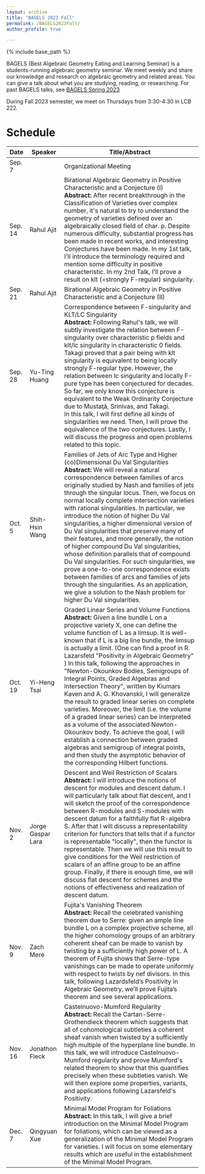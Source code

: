 ```yaml
---
layout: archive
title: "BAGELS 2023 Fall"
permalink: /BAGELS2023Fall/
author_profile: true

---
```


{% include base_path %}


BAGELS (Best Algebraic Geometry Eating and Learning Seminar) is a students-running algebraic geometry seminar. We meet weekly and share our knowledge and research on algebraic geometry and related areas. You can give a talk about what you are studying, reading, or researching. For past BAGELS talks, see [BAGELS Spring 2023](https://www.math.utah.edu/~slee/Bagels.html)

During Fall 2023 semester, we meet on Thursdays from 3:30-4:30 in LCB 222.

Schedule
======

| Date    | Speaker          | Title/Abstract                                             |
|---------|------------------|--------------------------------------------------------------------------------|
| Sep. 7  |                  | Organizational Meeting                                                         |
| Sep. 14 | Rahul Ajit       | Birational Algebraic Geometry in Positive Characteristic and a Conjecture (I)<br> **Abstract:** After recent breakthrough in the Classification of Varieties over complex number, it's natural to try to understand the geometry of varieties defined over an algebraically closed field of char. p. Despite numerous difficulty, substantial progress has been made in recent works, and interesting Conjectures have been made. In my 1st talk, I'll introduce the terminology required and mention some difficulty in positive characteristic. In my 2nd Talk, I'll prove a result on klt (=strongly F-regular) singularity.|
| Sep. 21 | Rahul Ajit       | Birational Algebraic Geometry in Positive Characteristic and a Conjecture (II) |
| Sep. 28 | Yu-Ting Huang    | Correspondence between F-singularity and KLT/LC Singularity <br> **Abstract:** Following Rahul's talk, we will subtly investigate the relation between F-singularity over characteristic p fields and klt/lc singularity in characteristic 0 fields. Takagi proved that a pair being with klt singularity is equivalent to being locally strongly F-regular type. However, the relation between lc singularity and locally F-pure type has been conjectured for decades. So far, we only know this conjecture is equivalent to the Weak Ordinarity Conjecture due to Mustaţă, Srinivas, and Takagi.<br> In this talk, I will first define all kinds of singularities we need. Then, I will prove the equivalence of the two conjectures. Lastly, I will discuss the progress and open problems related to this topic.                                                                               |
| Oct. 5  | Shih-Hsin Wang   | Families of Jets of Arc Type and Higher (co)Dimensional Du Val Singularities <br> **Abstract:** We will reveal a natural correspondence between families of arcs originally studied by Nash and families of jets through the singular locus. Then, we focus on normal locally complete intersection varieties with rational singularities. In particular, we introduce the notion of higher Du Val singularities, a higher dimensional version of Du Val singularities that preserve many of their features, and more generally, the notion of higher compound Du Val singularities, whose definition parallels that of compound Du Val singularities. For such singularities, we prove a one-to-one correspondence exists between families of arcs and families of jets through the singularities. As an application, we give a solution to the Nash problem for higher Du Val singularities.                                                                               |
| Oct. 19 | Yi-Heng Tsai     | Graded Linear Series and Volume Functions <br> **Abstract:** Given a line bundle L on a projective variety X, one can define the volume function of L as a limsup. It is well-known that if L is a big line bundle, the limsup is actually a limit. (One can find a proof in R. Lazarsfeld "Positivity in Algebraic Geometry" ) In this talk, following the approaches in "Newton-Okounkov Bodies, Semigroups of Integral Points, Graded Algebras and Intersection Theory", written by Kiumars Kaven and A. G. Khovanskii, I will generalize the result to graded linear series on complete varieties. Moreover, the limit (i.e. the volume of a graded linear series) can be interpreted as a volume of the associated Newton-Okounkov body. To achieve the goal, I will establish a connection between graded algebras and semigroup of integral points, and then study the asymptotic behavior of the corresponding Hilbert functions.                                                                               |
| Nov. 2  | Jorge Gaspar Lara | Descent and Weil Restriction of Scalars <br> **Abstract:** I will introduce the notions of descent for modules and descent datum. I will particularly talk about flat descent, and I will sketch the proof of the correspondence between R-modules and S-modules with descent datum for a faithfully flat R-algebra S. After that I will discuss a representability criterion for functors that tells that if a functor is representable "locally", then the functor is representable. Then we will use this result to give conditions for the Weil restriction of scalars of an affine group to be an affine group. Finally, if there is enough time, we will discuss flat descent for schemes and the notions of effectiveness and realization of descent datum.                                                                              |
| Nov. 9  | Zach Mere        | Fujita's Vanishing Theorem <br> **Abstract:** Recall the celebrated vanishing theorem due to Serre: given an ample line bundle L on a complex projective scheme, all the higher cohomology groups of an arbitrary coherent sheaf can be made to vanish by twisting by a sufficiently high power of L. A theorem of Fujita shows that Serre-type vanishings can be made to operate uniformly with respect to twists by nef divisors. In this talk, following Lazardsfeld’s Positivity in Algebraic Geometry, we’ll prove Fujita’s theorem and see several applications.                                                                                |
| Nov. 16 | Jonathon Fleck   | Castelnuovo-Mumford Regularity <br> **Abstract:** Recall the Cartan-Serre-Grothendieck theorem which suggests that all of cohomological subtleties a coherent sheaf vanish when twisted by a sufficiently high multiple of the hyperplane line bundle.  In this talk, we will introduce Castelnuovo-Mumford regularity and prove Mumford's related theorem to show that this quantifies precisely when these subtleties vanish.  We will then explore some properties, variants, and applications following Lazarsfeld's Positivity.                                                                               |
| Dec. 7  | Qingyuan Xue     | Minimal Model Program for Foliations <br> **Abstract:** In this talk, I will give a brief introduction on the Minimal Model Program for foliations, which can be viewed as a generalization of the Minimal Model Program for varieties. I will focus on some elementary results which are useful in the establishment of the Minimal Model Program.                                                                               |
